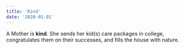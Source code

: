 ```yaml
---
title: 'Kind'
date: '2020-01-01'
---
```


A Mother is **kind**. She sends her kid(s) care packages in college, congratulates them on their successes, and fills the house with nature.